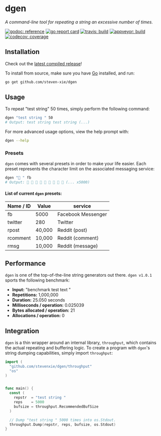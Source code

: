 # dgen

_A command-line tool for repeating a string an excessive number of times._

[![godoc: reference][godoc-img]][godoc]
[![go report card][goreportcard-img]][goreportcard]
[![travis: build][travis-img]][travis]
[![appveyor: build][appveyor-img]][appveyor]
[![codecov: coverage][codecov-img]][codecov]

## Installation

Check out the [latest compiled release](https://github.com/stevenxie/dgen/releases)!

To install from source, make sure you have [Go](https://golang.org) installed,
and run:

```bash
go get github.com/steven-xie/dgen
```

## Usage

To repeat "test string" 50 times, simply perform the following command:

```bash
dgen "test string " 50
# Output: test string test string (...)
```

For more advanced usage options, view the help prompt with:

```bash
dgen --help
```

### Presets

`dgen` comes with several presets in order to make your life easier. Each preset
represents the character limit on the associated messaging service:

```bash
dgen "👀 " fb
# Output: 👀 👀 👀 👀 👀 👀 👀 👀 👀 (... x5000)
```

#### List of current `dgen` presets:

| Name / ID | Value  | service            |
| --------- | ------ | ------------------ |
| fb        | 5000   | Facebook Messenger |
| twitter   | 280    | Twitter            |
| rpost     | 40,000 | Reddit (post)      |
| rcomment  | 10,000 | Reddit (comment)   |
| rmsg      | 10,000 | Reddit (message)   |

## Performance

`dgen` is one of the top-of-the-line string generators out there. `dgen v1.0.1`
sports the following benchmark:

- **Input:** "benchmark test text "
- **Repetitions:** 1,000,000
- **Duration:** 25.050 seconds
- **Milliseconds / operation:** 0.025039
- **Bytes allocated / operation:** 21
- **Allocations / operation:** 0

## Integration

`dgen` is a thin wrapper around an internal library, `throughput`, which
contains the actual repeating and buffering logic. To create a program with
`dgen`'s string dumping capabilities, simply import `throughput`:

```go
import (
  "github.com/stevenxie/dgen/throughput"
  "os"
)


func main() {
  const (
    repstr  = "test string "
    reps    = 5000
    bufsize = throughput.RecommendedBufSize
  )

  // Dump "test string " 5000 times into os.Stdout.
  throughput.Dump(repstr, reps, bufsize, os.Stdout)
}
```

[godoc-img]: https://godoc.org/github.com/stevenxie/dgen?status.svg
[godoc]: https://godoc.org/github.com/stevenxie/dgen
[travis-img]: https://travis-ci.org/stevenxie/dgen.svg?branch=master
[travis]: https://travis-ci.org/stevenxie/dgen
[codecov-img]: https://codecov.io/gh/stevenxie/dgen/branch/master/graph/badge.svg
[codecov]: https://codecov.io/gh/stevenxie/dgen
[appveyor]: https://ci.appveyor.com/project/StevenXie/dgen-p2xgh
[appveyor-img]: https://ci.appveyor.com/api/projects/status/wrry9krp1kkx4hsi/branch/master?svg=true
[goreportcard]: https://goreportcard.com/report/github.com/stevenxie/dgen
[goreportcard-img]: https://goreportcard.com/badge/github.com/stevenxie/dgen
